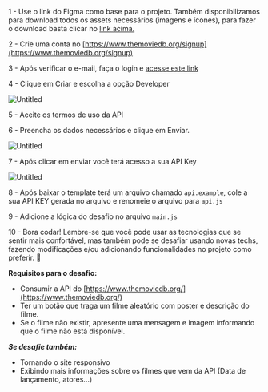 1 - Use o link do Figma como base para o projeto. Também disponibilizamos para download todos os assets necessários (imagens e ícones), para fazer o download basta clicar no [link acima.](https://www.notion.so/Desafio-Rocketflix-5ca1c56b5e52473eb12e8b2bc3ab1b8d)

2 - Crie uma conta no [https://www.themoviedb.org/signup](https://www.themoviedb.org/signup)

3 - Após verificar o e-mail, faça o login e [acesse este link](https://www.themoviedb.org/settings/api/request)

4 - Clique em Criar e escolha a opção Developer

![Untitled](https://s3-us-west-2.amazonaws.com/secure.notion-static.com/acd70876-b5c9-433a-ac4c-30fda77c907e/Untitled.png)

5 - Aceite os termos de uso da API

6 - Preencha os dados necessários e clique em Enviar.

![Untitled](https://s3-us-west-2.amazonaws.com/secure.notion-static.com/53fde663-8cda-4481-a0f0-d979c085fd25/Untitled.png)

7 - Após clicar em enviar você terá acesso a sua API Key

![Untitled](https://s3-us-west-2.amazonaws.com/secure.notion-static.com/533f3ea6-2537-49fb-ae5c-417d699d17d8/Untitled.png)

8 - Após baixar o template terá um arquivo chamado `api.example`, cole a sua API KEY gerada no arquivo e renomeie o arquivo para `api.js`

9 - Adicione a lógica do desafio no arquivo `main.js`

10 - Bora codar! Lembre-se que você pode usar as tecnologias que se sentir mais confortável, mas também pode se desafiar usando novas techs, fazendo modificações e/ou adicionando funcionalidades no projeto como preferir. 🚀

**Requisitos para o desafio:**

- Consumir a API do [https://www.themoviedb.org/](https://www.themoviedb.org/)
- Ter um botão que traga um filme aleatório com poster e descrição do filme.
- Se o filme não existir, apresente uma mensagem e imagem informando que o filme não está disponível.

**_Se desafie também:_**

- Tornando o site responsivo
- Exibindo mais informações sobre os filmes que vem da API (Data de lançamento, atores...)
